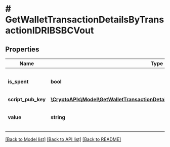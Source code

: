 # # GetWalletTransactionDetailsByTransactionIDRIBSBCVout

## Properties

Name | Type | Description | Notes
------------ | ------------- | ------------- | -------------
**is_spent** | **bool** | Defines whether the output is spent or not. |
**script_pub_key** | [**\CryptoAPIs\Model\GetWalletTransactionDetailsByTransactionIDRIBSBCScriptPubKey**](GetWalletTransactionDetailsByTransactionIDRIBSBCScriptPubKey.md) |  |
**value** | **string** | Represents the sent/received amount. |

[[Back to Model list]](../../README.md#models) [[Back to API list]](../../README.md#endpoints) [[Back to README]](../../README.md)
